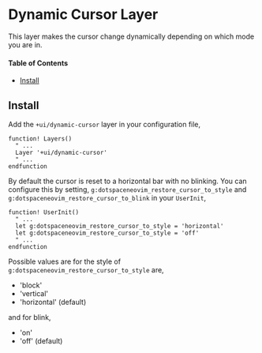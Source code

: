 # Dynamic Cursor Layer
This layer makes the cursor change dynamically depending on which mode you are in.

#### Table of Contents
- [Install](#install)

## Install
Add the `+ui/dynamic-cursor` layer in your configuration file,

```viml
function! Layers()
  " ...
  Layer '+ui/dynamic-cursor'
  " ...
endfunction
```

By default the cursor is reset to a horizontal bar with no blinking. You can configure this by setting, `g:dotspaceneovim_restore_cursor_to_style` and `g:dotspaceneovim_restore_cursor_to_blink` in your `UserInit`,

```viml
function! UserInit()
  " ...
  let g:dotspaceneovim_restore_cursor_to_style = 'horizontal'
  let g:dotspaceneovim_restore_cursor_to_style = 'off'
  " ...
endfunction
```

Possible values are for the style of `g:dotspaceneovim_restore_cursor_to_style` are,

- 'block'
- 'vertical'
- 'horizontal' (default)

and for blink,

- 'on'
- 'off' (default)

